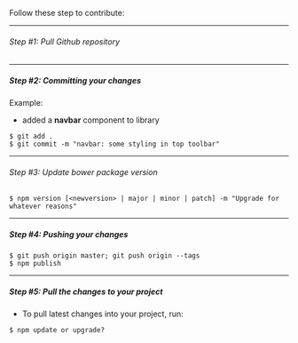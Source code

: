 Follow these step to contribute:  

---

###### Step #1: Pull Github repository ######

---

##### Step #2: Committing your changes #####

Example:
- added a **navbar** component to library

```Shell
$ git add .
$ git commit -m "navbar: some styling in top toolbar"
```

---

###### Step #3: Update bower package version ######
```Shell
$ npm version [<newversion> | major | minor | patch] -m "Upgrade for whatever reasons"
```

---

##### Step #4: Pushing your changes #####

```Shell
$ git push origin master; git push origin --tags
$ npm publish
```

---

##### Step #5: Pull the changes to your project #####

- To pull latest changes into your project, run:
```Shell
$ npm update or upgrade?
```

